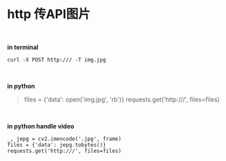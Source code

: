 # http 传API图片

<br>

 **in terminal**
 
` curl -X POST http:/// -T img.jpg   `

<br>

**in python**
> files = {'data': open('img.jpg', 'rb')} 
requests.get('http:///', files=files) 

<br>

**in python handle video**
``` ret, frame = video.  
_, jepg = cv2.imencode('.jpg', frame)  
files = {'data': jepg.tobytes()} 
requests.get('http:///', files=files) 
```



